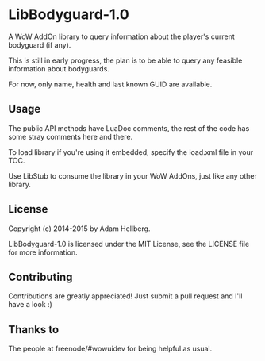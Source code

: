 LibBodyguard-1.0
================

A WoW AddOn library to query information about the player's current bodyguard (if any).

This is still in early progress, the plan is to be able to query any feasible information about bodyguards.

For now, only name, health and last known GUID are available.

Usage
-----

The public API methods have LuaDoc comments, the rest of the code has some stray comments here and there.

To load library if you're using it embedded, specify the load.xml file in your TOC.

Use LibStub to consume the library in your WoW AddOns, just like any other library.

License
-------

Copyright (c) 2014-2015 by Adam Hellberg.

LibBodyguard-1.0 is licensed under the MIT License, see the LICENSE file for more information.

Contributing
------------

Contributions are greatly appreciated! Just submit a pull request and I'll have a look :)

Thanks to
---------

The people at freenode/#wowuidev for being helpful as usual.
